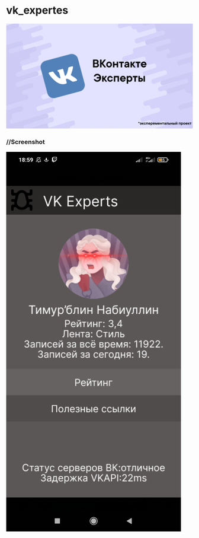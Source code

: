 # vk_expertes
![Hi](https://github.com/thetimyr/vk_expertes/blob/main/Files/1.png?raw=true)
      
### //Screenshot
![Hi](https://github.com/thetimyr/vk_expertes/blob/main/Files/2.png?raw=true?raw=false&?size=200x422)
      
      
